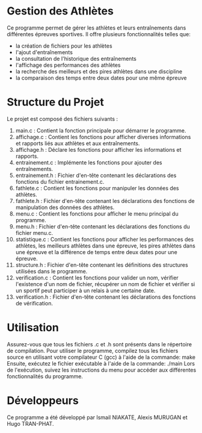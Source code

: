 # Gestion des Athlètes

Ce programme permet de gérer les athlètes et leurs entraînements dans différentes épreuves sportives. 
Il offre plusieurs fonctionnalités telles que:
  - la création de fichiers pour les athlètes
  - l'ajout d'entraînements
  - la consultation de l'historique des entraînements
  - l'affichage des performances des athlètes
  - la recherche des meilleurs et des pires athlètes dans une discipline
  - la comparaison des temps entre deux dates pour une même épreuve


# Structure du Projet
Le projet est composé des fichiers suivants :

1. main.c : Contient la fonction principale pour démarrer le programme.
2. affichage.c : Contient les fonctions pour afficher diverses informations et rapports liés aux athlètes et aux entraînements.
3. affichage.h : Déclare les fonctions pour afficher les informations et rapports.
4. entrainement.c : Implémente les fonctions pour ajouter des entraînements.
5. entrainement.h : Fichier d'en-tête contenant les déclarations des fonctions du fichier entrainement.c.
6. fathlete.c : Contient les fonctions pour manipuler les données des athlètes.
7. fathlete.h : Fichier d'en-tête contenant les déclarations des fonctions de manipulation des données des athlètes.
8. menu.c : Contient les fonctions pour afficher le menu principal du programme.
9. menu.h : Fichier d'en-tête contenant les déclarations des fonctions du fichier menu.c.
10. statistique.c : Contient les fonctions pour afficher les performances des athlètes, les meilleurs athlètes dans une épreuve, les pires athlètes dans une épreuve et la différence de temps entre deux dates pour une épreuve.
11. structure.h : Fichier d'en-tête contenant les définitions des structures utilisées dans le programme.
12. verification.c : Contient les fonctions pour valider un nom, vérifier l'existence d'un nom de fichier, récupérer un nom de fichier et vérifier si un sportif peut participer à un relais à une certaine date.
13. verification.h : Fichier d'en-tête contenant les déclarations des fonctions de vérification.


# Utilisation
Assurez-vous que tous les fichiers .c et .h sont présents dans le répertoire de compilation.
Pour utiliser le programme, compilez tous les fichiers source en utilisant votre compilateur C (gcc) à l'aide de la commande: make
Ensuite, exécutez le fichier exécutable à l'aide de la commande: ./main
Lors de l'exécution, suivez les instructions du menu pour accéder aux différentes fonctionnalités du programme.


# Développeurs
Ce programme a été développé par Ismail NIAKATE, Alexis MURUGAN et Hugo TRAN-PHAT.
